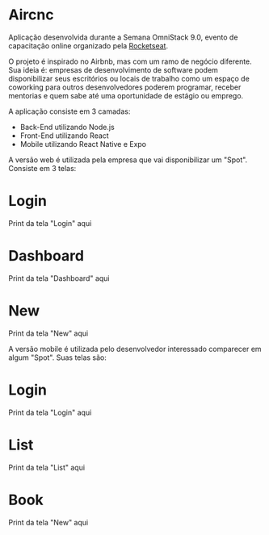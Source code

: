 # Aircnc

Aplicação desenvolvida durante a Semana OmniStack 9.0, evento de capacitação online organizado pela [Rocketseat](https://rocketseat.com.br).

O projeto é inspirado no Airbnb, mas com um ramo de negócio diferente. Sua ideia é: empresas de desenvolvimento de software podem disponibilizar seus escritórios ou locais de trabalho como um espaço de coworking para outros desenvolvedores poderem programar, receber mentorias e quem sabe até uma oportunidade de estágio ou emprego.

A aplicação consiste em 3 camadas:
- Back-End utilizando Node.js
- Front-End utilizando React
- Mobile utilizando React Native e Expo

A versão web é utilizada pela empresa que vai disponibilizar um "Spot". Consiste em 3 telas:

# Login
Print da tela "Login" aqui

# Dashboard
Print da tela "Dashboard" aqui

# New
Print da tela "New" aqui

A versão mobile é utilizada pelo desenvolvedor interessado comparecer em algum "Spot". Suas telas são:

# Login
Print da tela "Login" aqui

# List
Print da tela "List" aqui

# Book
Print da tela "New" aqui
